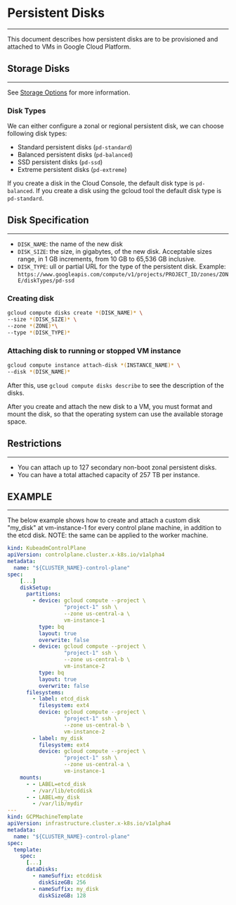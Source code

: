 # Persistent Disks
---

This document describes how persistent disks are to be provisioned and attached to VMs in Google Cloud Platform.

## Storage Disks
---

See [Storage Options](https://cloud.google.com/compute/docs/disks) for more information.

### Disk Types

We can either configure a zonal or regional persistent disk, we can choose following disk types: 
- Standard persistent disks (`pd-standard`)
- Balanced persistent disks (`pd-balanced`)
- SSD persistent disks (`pd-ssd`)
- Extreme persistent disks (`pd-extreme`)

If you create a disk in the Cloud Console, the default disk type is `pd-balanced`. If you create a disk using the gcloud tool the default disk type is `pd-standard`.

## Disk Specification
---

- `DISK_NAME`: the name of the new disk
- `DISK_SIZE`: the size, in gigabytes, of the new disk. Acceptable sizes range, in 1 GB increments, from 10 GB to 65,536 GB inclusive.
- `DISK_TYPE`: ull or partial URL for the type of the persistent disk. Example: `https://www.googleapis.com/compute/v1/projects/PROJECT_ID/zones/ZONE/diskTypes/pd-ssd`

### Creating disk

```sh
gcloud compute disks create *(DISK_NAME)* \
--size *(DISK_SIZE)* \
--zone *(ZONE)*\
--type *(DISK_TYPE)*
```

### Attaching disk to running or stopped VM instance

```sh
gcloud compute instance attach-disk *(INSTANCE_NAME)* \
--disk *(DISK_NAME)*
```

After this, use `gcloud compute disks describe` to see the description of the disks.

After you create and attach the new disk to a VM, you must format and mount the disk, so that the operating system can use the available storage space.

## Restrictions
---
- You can attach up to 127 secondary non-boot zonal persistent disks.
- You can have a total attached capacity of 257 TB per instance.

## EXAMPLE
---
The below example shows how to create and attach a custom disk "my_disk" at vm-instance-1 for every control plane machine, in addition to the etcd disk. NOTE: the same can be applied to the worker machine.

```yaml
kind: KubeadmControlPlane
apiVersion: controlplane.cluster.x-k8s.io/v1alpha4
metadata:
  name: "${CLUSTER_NAME}-control-plane"
spec:
    [...]
    diskSetup:
      partitions:
        - device: gcloud compute --project \
                  "project-1" ssh \
                  --zone us-central-a \
                  vm-instance-1
          type: bq
          layout: true
          overwrite: false
        - device: gcloud compute --project \
                  "project-1" ssh \
                  --zone us-central-b \
                  vm-instance-2
          type: bq
          layout: true 
          overwrite: false
      filesystems:
        - label: etcd_disk
          filesystem: ext4
          device: gcloud compute --project \
                  "project-1" ssh \
                  --zone us-central-b \
                  vm-instance-2
        - label: my_disk
          filesystem: ext4
          device: gcloud compute --project \
                  "project-1" ssh \
                  --zone us-central-a \
                  vm-instance-1
    mounts:
      - - LABEL=etcd_disk
        - /var/lib/etcddisk
      - - LABEL=my_disk
        - /var/lib/mydir
---
kind: GCPMachineTemplate
apiVersion: infrastructure.cluster.x-k8s.io/v1alpha4
metadata:
  name: "${CLUSTER_NAME}-control-plane"
spec:
  template:
    spec:
      [...]
      dataDisks:
        - nameSuffix: etcddisk
          diskSizeGB: 256
        - nameSuffix: my_disk
          diskSizeGB: 128
```
